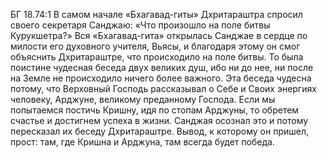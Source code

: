 БГ 18.74:1	В самом начале «Бхагавад-гиты» Дхритараштра спросил своего секретаря Санджаю: «Что произошло на поле битвы Курукшетра?» Вся «Бхагавад-гита» открылась Санджае в сердце по милости его духовного учителя, Вьясы, и благодаря этому он смог объяснить Дхритараштре, что происходило на поле битвы. То была поистине чудесная беседа двух великих душ, ибо ни до нее, ни после на Земле не происходило ничего более важного. Эта беседа чудесна потому, что Верховный Господь рассказывал о Себе и Своих энергиях человеку, Арджуне, великому преданному Господа. Если мы попытаемся постичь Кришну, идя по стопам Арджуны, то обретем счастье и достигнем успеха в жизни. Санджая осознал это и потому пересказал их беседу Дхритараштре. Вывод, к которому он пришел, прост: там, где Кришна и Арджуна, там всегда будет победа.